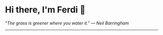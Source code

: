 <h1>Hi there, I'm Ferdi 👋</h1>

<p><em>
  "The grass is greener where you water it." — Neil Barringham
</em></p>

---
